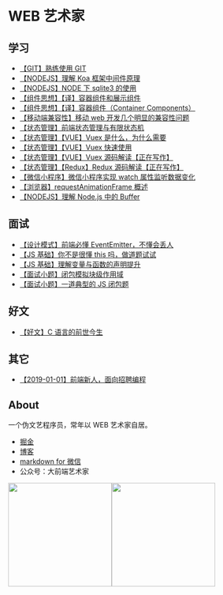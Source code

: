 # WEB 艺术家

## 学习

- [【GIT】熟练使用 GIT](https://blog.adebibi.com/post/18)
- [【NODEJS】理解 Koa 框架中间件原理](https://blog.adebibi.com/post/3)
- [【NODEJS】NODE 下 sqlite3 的使用](https://blog.adebibi.com/post/24)
- [【组件思想】【译】容器组件和展示组件](https://blog.adebibi.com/post/5)
- [【组件思想】【译】容器组件（Container Components）](https://blog.adebibi.com/post/4)
- [【移动端兼容性】移动 web 开发几个明显的兼容性问题](https://blog.adebibi.com/post/22)
- [【状态管理】前端状态管理与有限状态机](https://blog.adebibi.com/post/6)
- [【状态管理】【VUE】Vuex 是什么，为什么需要](https://blog.adebibi.com/post/2)
- [【状态管理】【VUE】Vuex 快速使用](https://blog.adebibi.com/post/44)
- [【状态管理】【VUE】Vuex 源码解读【正在写作】](https://blog.adebibi.com/code)
- [【状态管理】【Redux】Redux 源码解读【正在写作】](https://blog.adebibi.com/code)
- [【微信小程序】微信小程序实现 watch 属性监听数据变化](https://blog.adebibi.com/post/24)
- [【浏览器】requestAnimationFrame 概述](https://blog.adebibi.com/post/25)
- [【NODEJS】理解 Node.js 中的 Buffer](https://blog.adebibi.com/post/55)

## 面试

- [【设计模式】前端必懂 EventEmitter，不懂会丢人](https://blog.adebibi.com/post/7)
- [【JS 基础】你不是很懂 this 吗，做道题试试](https://blog.adebibi.com/post/45)
- [【JS 基础】理解变量与函数的声明提升](https://blog.adebibi.com/post/8)
- [【面试小题】闭包模拟块级作用域](https://blog.adebibi.com/post/25)
- [【面试小题】一道典型的 JS 闭包题](https://blog.adebibi.com/post/46)

## 好文

- [【好文】C 语言的前世今生](https://blog.adebibi.com/post/17)

## 其它

- [【2019-01-01】前端新人，面向招聘编程](https://github.com/liangzai92/articles/issues/7)

## About

一个伪文艺程序员，常年以 WEB 艺术家自居。

- [掘金](https://juejin.im/user/593a44ad8d6d810058628358/posts)
- [博客](http://blog.adebibi.com)
- [markdown for 微信](http://md.adebibi.com)
- 公众号：大前端艺术家

<img src="http://qiniu.adebibi.com/qrcode-web.jpg" width="210px;height:auto;margin-right:30px"><img src="http://qiniu.adebibi.com/webook-wx-mini.jpg" width="210px;height:auto;margin-right:30px">
